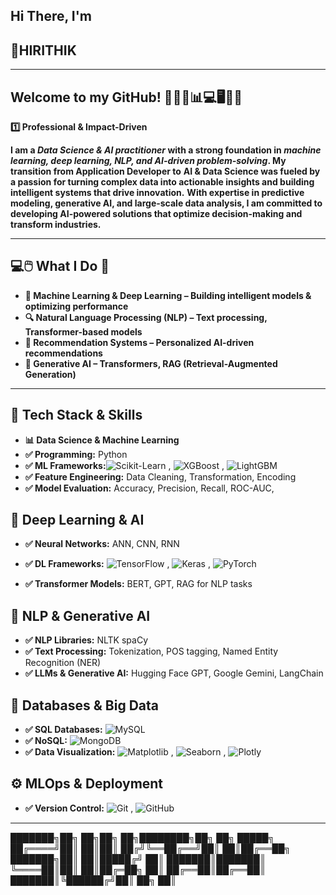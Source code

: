 ## Hi There, I'm  
## 🚀HIRITHIK

___________________________________________________________________________________________________________________________________________________________________________________________________

## Welcome to my GitHub! 🚀🔥💡📊💻🖥️🧠🔗

**1️⃣ Professional & Impact-Driven**

**I am a ***Data Science & AI practitioner*** with a strong foundation in ***machine learning, deep learning, NLP, and AI-driven problem-solving***.
My transition from Application Developer to**
**AI & Data Science was fueled by a passion for turning complex data into actionable insights and building intelligent systems that drive innovation.**
**With expertise in predictive modeling, generative AI, and large-scale data analysis, I am committed to developing 
AI-powered solutions that optimize decision-making and transform industries.**

________________________________________________________________________________________________________________________________________________________________________________________________

## **💻🖱️ What I Do 🤔**
- **🧠 Machine Learning & Deep Learning – Building intelligent models & optimizing performance**
- **🔍 Natural Language Processing (NLP) – Text processing, Transformer-based models**
- **🎯 Recommendation Systems – Personalized AI-driven recommendations**
- **🤖 Generative AI – Transformers, RAG (Retrieval-Augmented Generation)**

________________________________________________________________________________________________________________________________________________________________________________________________

## **🔧 Tech Stack & Skills**
- **📊 Data Science & Machine Learning**
- **✅ Programming:** Python
- **✅ ML Frameworks:**![Scikit-Learn](https://img.shields.io/badge/Scikit--Learn-F7931E?style=for-the-badge&logo=scikit-learn&logoColor=white) , ![XGBoost](https://img.shields.io/badge/XGBoost-0055A2?style=for-the-badge&logo=xgboost&logoColor=white) , ![LightGBM](https://img.shields.io/badge/LightGBM-00B050?style=for-the-badge)  
- **✅ Feature Engineering:** Data Cleaning, Transformation, Encoding
- **✅ Model Evaluation:** Accuracy, Precision, Recall, ROC-AUC, 
## **🤖 Deep Learning & AI**
- **✅ Neural Networks:** ANN, CNN, RNN
- **✅ DL Frameworks:** ![TensorFlow](https://img.shields.io/badge/TensorFlow-FF6F00?style=for-the-badge&logo=tensorflow&logoColor=white) , ![Keras](https://img.shields.io/badge/Keras-D00000?style=for-the-badge&logo=keras&logoColor=white) , ![PyTorch](https://img.shields.io/badge/PyTorch-EE4C2C?style=for-the-badge&logo=pytorch&logoColor=white)  

- **✅ Transformer Models:** BERT, GPT, RAG for NLP tasks
##  **🔎 NLP & Generative AI**
- **✅ NLP Libraries:** NLTK spaCy
- **✅ Text Processing:** Tokenization, POS tagging, Named Entity Recognition (NER)
- **✅ LLMs & Generative AI:** Hugging Face GPT, Google Gemini, LangChain

## **🔗 Databases & Big Data**
- **✅ SQL Databases:**  ![MySQL](https://img.shields.io/badge/MySQL-4479A1?style=for-the-badge&logo=mysql&logoColor=white)  
- **✅ NoSQL:**  ![MongoDB](https://img.shields.io/badge/MongoDB-47A248?style=for-the-badge&logo=mongodb&logoColor=white)  
- **✅ Data Visualization:** ![Matplotlib](https://img.shields.io/badge/Matplotlib-11557C?style=for-the-badge&logo=matplotlib&logoColor=white)     , ![Seaborn](https://img.shields.io/badge/Seaborn-008080?style=for-the-badge)  , ![Plotly](https://img.shields.io/badge/Plotly-3F4F75?style=for-the-badge)  

## **⚙️ MLOps & Deployment**
- **✅ Version Control:** ![Git](https://img.shields.io/badge/Git-F05032?style=for-the-badge&logo=git&logoColor=white) ,  ![GitHub](https://img.shields.io/badge/GitHub-181717?style=for-the-badge&logo=github&logoColor=white)  

____________________________________________________________________________________________________________________________________________________________________________________________________________________

███████╗██╗ ██╗██╗ ██╗████████╗██╗ ██╗ █████╗ ██╔════╝██║ ██║██║ ██╔╝╚══██╔══╝██║ ██║██╔══██╗ ███████╗██║ ██║█████╔╝ ██║ ███████║███████║ ╚════██║██║ ██║██╔═██╗ ██║ ██╔══██║██╔══██║ ███████║╚██████╔╝██║ ██╗ ██║ 
